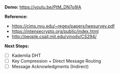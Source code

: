 **Demo:** https://youtu.be/PtM_DN7o9lA

**Reference:**
* https://cims.nyu.edu/~regev/papers/lwesurvey.pdf
* https://intensecrypto.org/public/index.html
* http://people.csail.mit.edu/vinodv/CS294/

**Next Steps:**

- [ ] Kademlia DHT
- [ ] Key Compression + Direct Message Routing
- [ ] Message Acknowledgments (Indirect)
